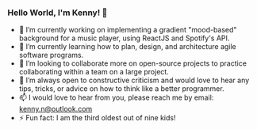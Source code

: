 ### Hello World, I'm Kenny! 👋

- 🔭 I’m currently working on implementing a gradient "mood-based" background for a music player, using ReactJS and Spotify's API.
- 🌱 I’m currently learning how to plan, design, and architecture agile software programs.
- 👯 I’m looking to collaborate more on open-source projects to practice collaborating within a team on a large project.
- 🤔 I’m always open to constructive criticism and would love to hear any tips, tricks, or advice on how to think like a better programmer.
- 📫 I would love to hear from you, please reach me by email: kenny.n@outlook.com
- ⚡ Fun fact: I am the third oldest out of nine kids!

